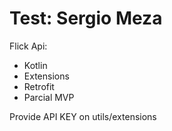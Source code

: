 # Test: Sergio Meza #

Flick Api:

- Kotlin
- Extensions
- Retrofit
- Parcial MVP

Provide API KEY on utils/extensions
